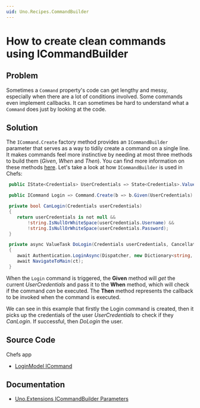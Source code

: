 ```yaml
---
uid: Uno.Recipes.CommandBuilder
---
```


# How to create clean commands using ICommandBuilder

## Problem

Sometimes a `Command` property's code can get lengthy and messy, especially when there are a lot of conditions involved. Some commands even implement callbacks. It can sometimes be hard to understand what a `Command` does just by looking at the code.

## Solution

The `ICommand.Create` factory method provides an `ICommandBuilder` parameter that serves as a way to tidily create a command on a single line. It makes commands feel more instinctive by needing at most three methods to build them (_Given_, _When_ and _Then_). You can find more information on these methods [here](xref:Uno.Extensions.Mvux.Advanced.Commands#create--createt). Let's take a look at how `ICommandBuilder` is used in Chefs:

```csharp
 public IState<Credentials> UserCredentials => State<Credentials>.Value(this, () => new Credentials());

 public ICommand Login => Command.Create(b => b.Given(UserCredentials).When(CanLogin).Then(DoLogin));

 private bool CanLogin(Credentials userCredentials)
 {
    return userCredentials is not null &&
        !string.IsNullOrWhiteSpace(userCredentials.Username) &&
        !string.IsNullOrWhiteSpace(userCredentials.Password);
 }

 private async ValueTask DoLogin(Credentials userCredentials, CancellationToken ct)
 {
    await Authentication.LoginAsync(Dispatcher, new Dictionary<string, string> { { "Username", userCredentials.Username! }, { "Password", userCredentials.Password! } });
    await NavigateToMain(ct);
 }
```

When the `Login` command is triggered, the __Given__ method will _get_ the current _UserCredentials_ and pass it to the __When__ method, which will check if the command _can_ be executed. The __Then__ method represents the callback to be invoked when the command is executed.

We can see in this example that firstly the Login command is created, then it picks up the credentials of the user _UserCredentials_ to check if they _CanLogin_. If successful, then _DoLogin_ the user.

## Source Code

Chefs app

- [LoginModel ICommand](https://github.com/unoplatform/uno.chefs/blob/139edc9eab65b322e219efb7572583551c40ad32/Chefs/Presentation/LoginModel.cs#L9)

## Documentation

- [Uno.Extensions ICommandBuilder Parameters](xref:Uno.Extensions.Mvux.Advanced.Commands#create--createt)
